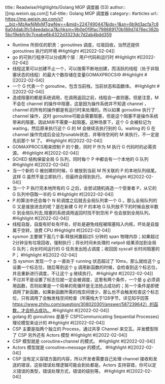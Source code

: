 title:: Readwise/Highlights/Golang MGP 调度器 (53)
author:: [[mp.weixin.qq.com]]
full-title:: Golang MGP 调度器
category:: #articles
url:: https://mp.weixin.qq.com/s?__biz=MzAwNjMxMTgwNw==&mid=2247490447&idx=1&sn=6b9d3acfa7c86a04dab3fc54eedabca7&chksm=9b0e019fac798889170b189d7476ec382b5bc19ebfc9c7ceabe6b4322d3323dc7d2ab4bdd359

- Runtime 所担任的职责：goroutines 调度，垃圾回收，当然还提供goroutines 执行的环境 #Highlight #[[2022-02-04]]
- go 的可执行程序可以分成两个层：用户代码和运行时 #Highlight #[[2022-02-04]]
- 线程这里可以创建不止一个，可以按需不断地创建，而活跃的线程（处于非阻塞状态的线程）的最大个数存储在变量GOMAXPROCS中 #Highlight #[[2022-02-04]]
- 一个 G 代表一个 goroutine，包含当前栈，当前状态和函数体。 #Highlight #[[2022-02-04]]
- 造成阻塞的都是系统调用，在调用返回之前，线程会一直则塞。但是注意，M 不会在 channel 的操作中阻塞，这是因为操作系统并不知道 channel ，channel 的所有的操作都是有运行时来处理的。所以如果 goroutine 执行了channel 操作，这时 goroutine可能会需要阻塞，但是这个阻塞不是操作系统带来的阻塞，因此M并不需要一起阻塞。这种场景下，这个 G 会被标记为 waiting，然后原来执行这个 G 的 M 会继续去执行别的 G。waiting 的 G 在 channel 操作完成后会设为runable状态，并等待空闲的 M 来执行，不一定是先前那个 M 了。 #Highlight #[[2022-02-04]]
- GOMAXPROCS用来控制 P 的个数，同时 P 作为 M 执行 G 代码时的必需资源。 #Highlight #[[2022-02-04]]
- SCHED 结构保留全局 G 队列，同时每个 P 中都会有一个本地的 G 队列 #Highlight #[[2022-02-04]]
- 当一个新的 G 被创建的时候，G 被放到当前 M 所关联的 P 的本地队列结尾，这样 G 虽然不是立即执行，但最终会得到执行。 #Highlight #[[2022-02-04]]
- 当一个 P 执行完本地所有的 G 之后，会尝试随机挑选一个受害者 P，从它的 G 队列中窃取一半的 G #Highlight #[[2022-02-04]]
- P 的算法中还会每个 N 轮调度之后就去全局队列拿一个 G 。那么全局队列的 G 又是谁放进去的呢？是在新建 G 时 P 的本地 G 队列放不下的时候会放半数 G 到全局队列去,阻塞的系统调用返回时找不到空闲 P 也会放到全局队列。 #Highlight #[[2022-02-04]]
- 线程自旋，自旋有好处有坏处，好处是避免线程被阻塞陷入内核，坏处是自旋属于空转，浪费 CPU #Highlight #[[2022-02-04]]
- sysmon 主要做下面几个事:释放闲置超过5 分钟的 span 物理内存；如果超过2分钟没有垃圾回收，强制执行；将长时间未处理的 netpoll 结果添加到全局 G 队列；向长时间运行的 G 任务发出抢占调度；收回因 syscall 长时间阻塞的 P； #Highlight #[[2022-02-04]]
- 当 sysmon 发现一个 p 一直处于 running 状态超过了 10ms，那么就给这个 g 设置一个标志位，随后等到这个 g 调用新函数的时候，会检查到这个标志位，并且重新进行调度，不让这个 g 继续执行。 #Highlight #[[2022-02-04]]
- 不过并不是设置了标志位就一定会被调度，这里有两个条件，一个是 g 必须调用函数，否则如果是一个简单的死循环是无法抢占成功的；另一个条件是即使调用了新函数，如果新函数所需的栈空间很少，那么也不会触发检查这个标志位，只有调用了会触发栈空间检查（所需栈大于128字节，详见知乎回答 https://www.zhihu.com/question/308020301/answer/587239642）的函数，才会抢占成功。 #Highlight #[[2022-02-04]]
- golang 的 goroutines 是基于 CSP(Communicating Sequential Processes)理论模型来设计的 #Highlight #[[2022-02-04]]
- CSP 主要是指两个独立的 Process，通过共享 Channel 来交互。并发模型除了 CSP 另外还有 Actors 模型 #Highlight #[[2022-02-04]]
- CSP 模型就是 coroutine+channel 的模式。 #Highlight #[[2022-02-04]]
- Actors 模型就是 coroutine+message 的模式。 #Highlight #[[2022-02-04]]
- CSP 没有定义容错方面的内容，所以开发者需要自己处理 channel 接收和发送的错误，这些错误处理逻辑可能会到处都是。Actors 支持容错，你可以定义错误的类型，错误处理方式，错误的级别等。 #Highlight #[[2022-02-04]]